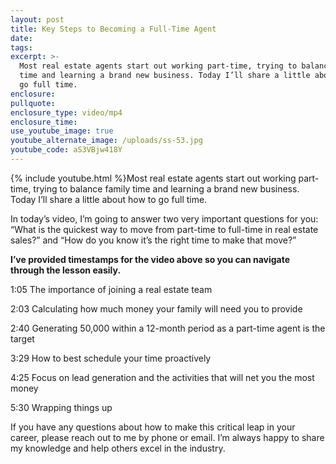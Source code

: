 ```yaml
---
layout: post
title: Key Steps to Becoming a Full-Time Agent
date:
tags:
excerpt: >-
  Most real estate agents start out working part-time, trying to balance family
  time and learning a brand new business. Today I’ll share a little about how to
  go full time.
enclosure:
pullquote:
enclosure_type: video/mp4
enclosure_time:
use_youtube_image: true
youtube_alternate_image: /uploads/ss-53.jpg
youtube_code: aS3VBjw418Y
---
```


{% include youtube.html %}Most real estate agents start out working part-time, trying to balance family time and learning a brand new business. Today I’ll share a little about how to go full time.&nbsp;

In today’s video, I’m going to answer two very important questions for you: “What is the quickest way to move from part-time to full-time in real estate sales?” and “How do you know it’s the right time to make that move?”

**I’ve provided timestamps for the video above so you can navigate through the lesson easily.&nbsp;**

1:05 The importance of joining a real estate team&nbsp;

2:03 Calculating how much money your family will need you to provide

2:40 Generating 50,000 within a 12-month period as a part-time agent is the target

3:29 How to best schedule your time proactively&nbsp;

4:25 Focus on lead generation and the activities that will net you the most money&nbsp;

5:30 Wrapping things up&nbsp;

If you have any questions about how to make this critical leap in your career, please reach out to me by phone or email. I’m always happy to share my knowledge and help others excel in the industry.&nbsp;